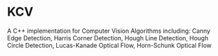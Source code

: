 # KCV
A C++ implementation for Computer Vision Algorithms including: Canny Edge Detection, Harris Corner Detection, Hough Line Detection, Hough Circle Detection, Lucas-Kanade Optical Flow, Horn-Schunk Optical Flow
